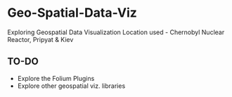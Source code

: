 # Geo-Spatial-Data-Viz

 Exploring Geospatial Data Visualization 
 Location used - Chernobyl Nuclear Reactor, Pripyat & Kiev
	


## TO-DO

+ Explore the Folium Plugins 
+ Explore other geospatial viz. libraries